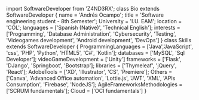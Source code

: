 import SoftwareDeveloper from 'Z4ND3RX';
class Bio extends SoftwareDeveloper {
  name     = 'Andrés Ocampo';
  title    = 'Software engineering student - 8th Semester';
  University  = 'I.U. EAM';
  location = 'COL';
  languages = ['Spanish (Native)', 'Technical English'];
  interests = ['Programming', 'Database Administration', 'Cybersecurity', 'Testing', 'Videogames development', 'Android development', 'DevOps']
}
class Skills extends SoftwareDeveloper {
  ProgrammingLanguages  = ['Java','JavaScript', 'css', 'PHP', 'Python', 'HTML5', 'C#', 'Kotlin'];
  databases  = ['MySQL', 'Sql Developer'];
  videoGameDevelopment = ['Unity']
  frameworks = ['Flask', 'DJango', 'Springboot', 'Bootstrap'];
  libraries = ['Thymeleaf', 'jQuery', 'React'];
  AdobeTools = ['XD', 'Illustrator', 'CS', 'Premiere'];
  Others = ['Canva', 'Advanced Office automation', 'Lottie.js', 'JWT', 'XML', 'APIs Consumption', 'Firebase', 'NodeJS'];
  AgileFrameworksMethodologies = ['SCRUM fundamentals'];
  Cloud = ['OCI fundamentals']
}
